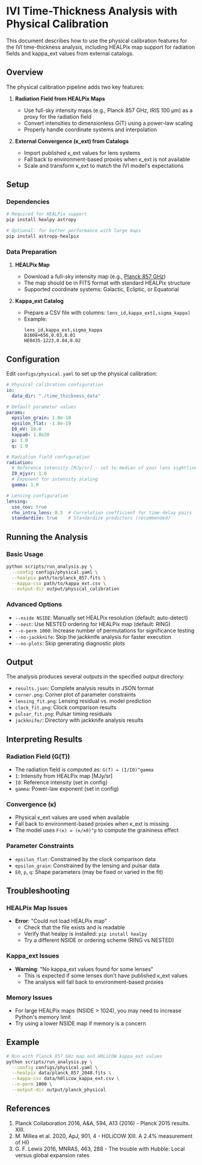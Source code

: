 # IVI Time-Thickness Analysis with Physical Calibration

This document describes how to use the physical calibration features for the IVI time-thickness analysis, including HEALPix map support for radiation fields and kappa_ext values from external catalogs.

## Overview

The physical calibration pipeline adds two key features:

1. **Radiation Field from HEALPix Maps**
   - Use full-sky intensity maps (e.g., Planck 857 GHz, IRIS 100 μm) as a proxy for the radiation field
   - Convert intensities to dimensionless G(T) using a power-law scaling
   - Properly handle coordinate systems and interpolation

2. **External Convergence (κ_ext) from Catalogs**
   - Import published κ_ext values for lens systems
   - Fall back to environment-based proxies when κ_ext is not available
   - Scale and transform κ_ext to match the IVI model's expectations

## Setup

### Dependencies

```bash
# Required for HEALPix support
pip install healpy astropy

# Optional: for better performance with large maps
pip install astropy-healpix
```

### Data Preparation

1. **HEALPix Map**
   - Download a full-sky intensity map (e.g., [Planck 857 GHz](https://irsa.ipac.caltech.edu/data/Planck/release_2/all-sky-maps/maps/component-maps/foregrounds/COM_CompMap_dust-commrul_2048_R2.00.fits))
   - The map should be in FITS format with standard HEALPix structure
   - Supported coordinate systems: Galactic, Ecliptic, or Equatorial

2. **Kappa_ext Catalog**
   - Prepare a CSV file with columns: `lens_id,kappa_ext[,sigma_kappa]`
   - Example:
     ```csv
     lens_id,kappa_ext,sigma_kappa
     B1608+656,0.03,0.01
     HE0435-1223,0.04,0.02
     ```

## Configuration

Edit `configs/physical.yaml` to set up the physical calibration:

```yaml
# Physical calibration configuration
io:
  data_dir: "./time_thickness_data"

# Default parameter values
params:
  epsilon_grain: 1.0e-18
  epsilon_flat: -1.0e-19
  E0_eV: 10.0
  kappa0: 1.0e20
  p: 1.0
  q: 1.0

# Radiation field configuration
radiation:
  # Reference intensity [MJy/sr] - set to median of your lens sightlines
  I0_mjysr: 1.0
  # Exponent for intensity scaling
  gamma: 1.0

# Lensing configuration
lensing:
  use_cov: true
  rho_intra_lens: 0.5  # Correlation coefficient for time-delay pairs
  standardize: true    # Standardize predictors (recommended)
```

## Running the Analysis

### Basic Usage

```bash
python scripts/run_analysis.py \
  --config configs/physical.yaml \
  --healpix path/to/planck_857.fits \
  --kappa-csv path/to/kappa_ext.csv \
  --output-dir output/physical_calibration
```

### Advanced Options

- `--nside NSIDE`: Manually set HEALPix resolution (default: auto-detect)
- `--nest`: Use NESTED ordering for HEALPix map (default: RING)
- `--n-perm 1000`: Increase number of permutations for significance testing
- `--no-jackknife`: Skip the jackknife analysis for faster execution
- `--no-plots`: Skip generating diagnostic plots

## Output

The analysis produces several outputs in the specified output directory:

- `results.json`: Complete analysis results in JSON format
- `corner.png`: Corner plot of parameter constraints
- `lensing_fit.png`: Lensing residual vs. model prediction
- `clock_fit.png`: Clock comparison results
- `pulsar_fit.png`: Pulsar timing residuals
- `jackknife/`: Directory with jackknife analysis results

## Interpreting Results

### Radiation Field (G(T))
- The radiation field is computed as: `G(T) = (I/I0)^gamma`
- `I`: Intensity from HEALPix map [MJy/sr]
- `I0`: Reference intensity (set in config)
- `gamma`: Power-law exponent (set in config)

### Convergence (κ)
- Physical κ_ext values are used when available
- Fall back to environment-based proxies when κ_ext is missing
- The model uses `F(κ) = (κ/κ0)^p` to compute the graininess effect

### Parameter Constraints
- `epsilon_flat`: Constrained by the clock comparison data
- `epsilon_grain`: Constrained by the lensing and pulsar data
- `E0`, `p`, `q`: Shape parameters (may be fixed or varied in the fit)

## Troubleshooting

### HEALPix Map Issues
- **Error**: "Could not load HEALPix map"
  - Check that the file exists and is readable
  - Verify that healpy is installed: `pip install healpy`
  - Try a different NSIDE or ordering scheme (RING vs NESTED)

### Kappa_ext Issues
- **Warning**: "No kappa_ext values found for some lenses"
  - This is expected if some lenses don't have published κ_ext values
  - The analysis will fall back to environment-based proxies

### Memory Issues
- For large HEALPix maps (NSIDE > 1024), you may need to increase Python's memory limit
- Try using a lower NSIDE map if memory is a concern

## Example

```bash
# Run with Planck 857 GHz map and H0LiCOW kappa_ext values
python scripts/run_analysis.py \
  --config configs/physical.yaml \
  --healpix data/planck_857_2048.fits \
  --kappa-csv data/h0licow_kappa_ext.csv \
  --n-perm 1000 \
  --output-dir output/planck_physical
```

## References

1. Planck Collaboration 2016, A&A, 594, A13 (2016) - Planck 2015 results. XIII.
2. M. Millea et al. 2020, ApJ, 901, 4 - H0LiCOW XIII. A 2.4% measurement of H0
3. G. F. Lewis 2016, MNRAS, 463, 288 - The trouble with Hubble: Local versus global expansion rates
